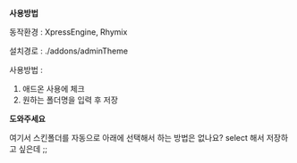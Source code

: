 **사용방법**

동작환경 : XpressEngine, Rhymix

설치경로 : ./addons/adminTheme

사용방법 : 

1. 애드온 사용에 체크
2. 원하는 폴더명을 입력 후 저장


**도와주세요**

여기서 스킨폴더를 자동으로 아래에 선택해서 하는 방법은 없나요?
select 해서 저장하고 싶은데 ;;
